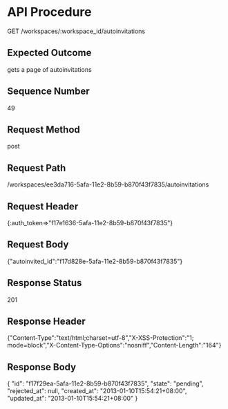 # API Procedure
GET /workspaces/:workspace_id/autoinvitations
## Expected Outcome
gets a page of autoinvitations
## Sequence Number
49
## Request Method
post
## Request Path
/workspaces/ee3da716-5afa-11e2-8b59-b870f43f7835/autoinvitations
## Request Header
{:auth_token=>"f17e1636-5afa-11e2-8b59-b870f43f7835"}
## Request Body
{"autoinvited_id":"f17d828e-5afa-11e2-8b59-b870f43f7835"}

## Response Status
201
## Response Header
{"Content-Type":"text/html;charset=utf-8","X-XSS-Protection":"1; mode=block","X-Content-Type-Options":"nosniff","Content-Length":"164"}

## Response Body
{
  "id": "f17f29ea-5afa-11e2-8b59-b870f43f7835",
  "state": "pending",
  "rejected_at": null,
  "created_at": "2013-01-10T15:54:21+08:00",
  "updated_at": "2013-01-10T15:54:21+08:00"
}
